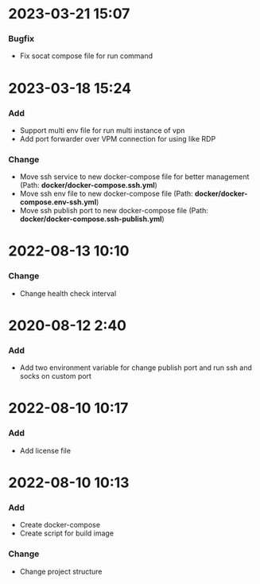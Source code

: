 # 2023-03-21 15:07

### Bugfix

- Fix socat compose file for run command

# 2023-03-18 15:24

### Add

- Support multi env file for run multi instance of vpn
- Add port forwarder over VPM connection for using like RDP

### Change

- Move ssh service to new docker-compose file for better management (Path: **docker/docker-compose.ssh.yml**)
- Move ssh env file to new docker-compose file (Path: **docker/docker-compose.env-ssh.yml**)
- Move ssh publish port to new docker-compose file (Path: **docker/docker-compose.ssh-publish.yml**)

# 2022-08-13 10:10

### Change

- Change health check interval

# 2020-08-12 2:40

### Add

- Add two environment variable for change publish port and run ssh and socks on custom port

# 2022-08-10 10:17

### Add

- Add license file

# 2022-08-10 10:13

### Add

- Create docker-compose
- Create script for build image

### Change

- Change project structure
